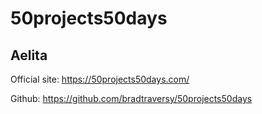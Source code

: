 # 50projects50days

## Aelita

Official site: https://50projects50days.com/

Github: https://github.com/bradtraversy/50projects50days
